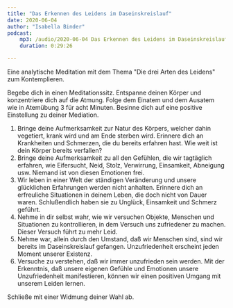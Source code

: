 ```yaml
---
title: "Das Erkennen des Leidens im Daseinskreislauf"
date: 2020-06-04
author: "Isabella Binder"
podcast:
    mp3: /audio/2020-06-04 Das Erkennen des Leidens im Daseinskreislauf.mp3
    duration: 0:29:26

---
```


Eine analytische Meditation mit dem Thema "Die drei Arten des Leidens" zum Kontemplieren.

Begebe dich in einen Meditationssitz. Entspanne deinen Körper und konzentriere dich auf die Atmung. Folge dem Einatem und dem Ausatem wie in Atemübung 3 für acht Minuten.
Besinne dich auf eine positive Einstellung zu deiner Mediation.

1.	Bringe deine Aufmerksamkeit zur Natur des Körpers, welcher dahin vegetiert, krank wird und am Ende sterben wird. Erinnere dich an Krankheiten und Schmerzen, die du bereits erfahren hast. Wie weit ist dein Körper bereits verfallen?
2.	Bringe deine Aufmerksamkeit zu all den Gefühlen, die wir tagtäglich erfahren, wie Eifersucht, Neid, Stolz, Verwirrung, Einsamkeit, Abneigung usw. Niemand ist von diesen Emotionen frei.
3.	Wir leben in einer Welt der ständigen Veränderung und unsere glücklichen Erfahrungen werden nicht anhalten. Erinnere dich an erfreuliche Situationen in deinem Leben, die doch nicht von Dauer waren. Schlußendlich haben sie zu Unglück, Einsamkeit und Schmerz geführt.
4.	Nehme in dir selbst wahr, wie wir versuchen Objekte, Menschen und Situationen zu kontrollieren, in dem Versuch uns zufriedener zu machen. Dieser Versuch führt zu mehr Leid.
5.	Nehme war, allein durch den Umstand, daß wir Menschen sind, sind wir bereits im Daseinskreislauf gefangen. Unzufriedenheit erscheint jeden Moment unserer Existenz.
6.	Versuche zu verstehen, daß wir immer unzufrieden sein werden. Mit der Erkenntnis, daß unsere eigenen Gefühle und Emotionen unsere Unzufriedenheit manifestieren, können wir einen positiven Umgang mit unserem Leiden lernen.


Schließe mit einer Widmung deiner Wahl ab.
